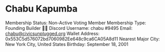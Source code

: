 # Chabu Kapumba

Membership Status: Non-Active Voting Member
Membership Type: Founding Builder 🧑‍🚀 
Discord Username: chabu #9495
Email: chabu@civicsunplugged.org
Wallet Address: 0x553C5d576072bd7060982Ee648c9ca6CA05A8d11
Nearest Major City: New York City, United States
Birthday: September 18, 2001